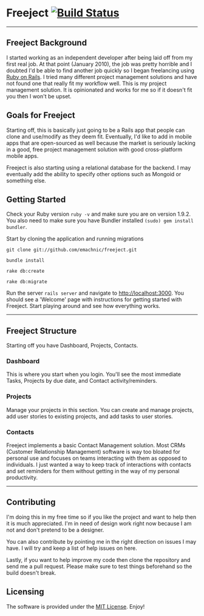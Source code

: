 # Freeject [![Build Status](http://travis-ci.org/emachnic/freeject.png)](http://travis-ci.org/emachnic/freeject)


***

## Freeject Background

I started working as an independent developer after being laid off from my first real job.
At that point (January 2010), the job was pretty horrible and I doubted I'd be able
to find another job quickly so I began freelancing using [Ruby on Rails](http://rubyonrails.org).
I tried many different project management solutions and have not found one that really
fit my workflow well. This is my project management solution. It is opinionated
and works for me so if it doesn't fit you then I won't be upset.

## Goals for Freeject

Starting off, this is basically just going to be a Rails app that people can clone and
use/modify as they deem fit. Eventually, I'd like to add in mobile apps that are open-sourced
as well because the market is seriously lacking in a good, free project management solution
with good cross-platform mobile apps.

Freeject is also starting using a relational database for the backend. I may eventually
add the ability to specify other options such as Mongoid or something else.

## Getting Started

Check your Ruby version `ruby -v` and make sure you are on version 1.9.2. You also
need to make sure you have Bundler installed `(sudo) gem install bundler`.

Start by cloning the application and running migrations

    git clone git://github.com/emachnic/freeject.git
    
    bundle install
    
    rake db:create
    
    rake db:migrate
    
Run the server `rails server` and navigate to [http://localhost:3000](http://localhost:3000).
You should see a 'Welcome' page with instructions for getting started with Freeject.
Start playing around and see how everything works.

***

## Freeject Structure

Starting off you have Dashboard, Projects, Contacts.

### Dashboard

This is where you start when you login. You'll see the most immediate Tasks, Projects by due
date, and Contact activity/reminders.

### Projects

Manage your projects in this section. You can create and manage projects, add user stories
to existing projects, and add tasks to user stories.

### Contacts

Freeject implements a basic Contact Management solution. Most CRMs (Customer Relationship Management)
software is way too bloated for personal use and focuses on teams interacting
with them as opposed to individuals. I just wanted a way to keep track of
interactions with contacts and set reminders for them without getting in the
way of my personal productivity.

***

## Contributing

I'm doing this in my free time so if you like the project and want to help then
it is much appreciated. I'm in need of design work right now because I am not
and don't pretend to be a designer.

You can also contribute by pointing me in the right direction on issues I may
have. I will try and keep a list of help issues on here.

Lastly, if you want to help improve my code then clone the repository and send
me a pull request. Please make sure to test things beforehand so the build
doesn't break.

## Licensing

The software is provided under the [MIT License](http://www.opensource.org/licenses/mit-license.php).
Enjoy!